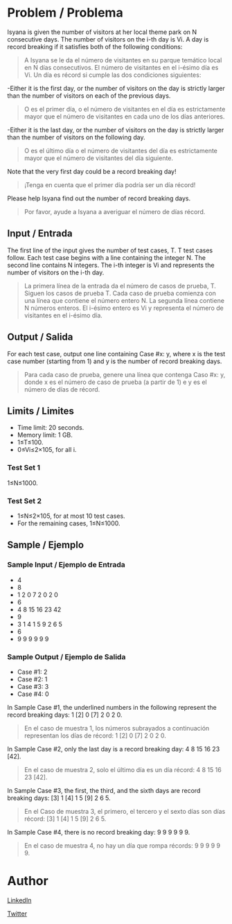 # Problem / Problema
Isyana is given the number of visitors at her local theme park on N consecutive days. The number of visitors on the i-th day is Vi. A day is record breaking if it satisfies both of the following conditions:
> A Isyana se le da el número de visitantes en su parque temático local en N días consecutivos. El número de visitantes en el i-ésimo día es Vi. Un día es récord si cumple las dos condiciones siguientes:

-Either it is the first day, or the number of visitors on the day is strictly larger than the number of visitors on each of the previous days.
> O es el primer día, o el número de visitantes en el día es estrictamente mayor que el número de visitantes en cada uno de los días anteriores.

-Either it is the last day, or the number of visitors on the day is strictly larger than the number of visitors on the following day.
> O es el último día o el número de visitantes del día es estrictamente mayor que el número de visitantes del día siguiente.

Note that the very first day could be a record breaking day!
> ¡Tenga en cuenta que el primer día podría ser un día récord!

Please help Isyana find out the number of record breaking days.
> Por favor, ayude a Isyana a averiguar el número de días récord.

## Input / Entrada
The first line of the input gives the number of test cases, T. T test cases follow. Each test case begins with a line containing the integer N. The second line contains N integers. The i-th integer is Vi and represents the number of visitors on the i-th day.
> La primera línea de la entrada da el número de casos de prueba, T. Siguen los casos de prueba T. Cada caso de prueba comienza con una línea que contiene el número entero N. La segunda línea contiene N números enteros. El i-ésimo entero es Vi y representa el número de visitantes en el i-ésimo día.

## Output / Salida
For each test case, output one line containing Case #x: y, where x is the test case number (starting from 1) and y is the number of record breaking days.
> Para cada caso de prueba, genere una línea que contenga Caso #x: y, donde x es el número de caso de prueba (a partir de 1) e y es el número de días de récord.

## Limits / Limites

* Time limit: 20 seconds.
* Memory limit: 1 GB.
* 1≤T≤100.
* 0≤Vi≤2×105, for all i.

### Test Set 1
1≤N≤1000.

### Test Set 2
* 1≤N≤2×105, for at most 10 test cases.
* For the remaining cases, 1≤N≤1000.

## Sample / Ejemplo

### Sample Input / Ejemplo de Entrada
* 4
* 8
* 1 2 0 7 2 0 2 0
* 6
* 4 8 15 16 23 42
* 9
* 3 1 4 1 5 9 2 6 5
* 6
* 9 9 9 9 9 9

### Sample Output / Ejemplo de Salida
* Case #1: 2
* Case #2: 1
* Case #3: 3
* Case #4: 0

In Sample Case #1, the underlined numbers in the following represent the record breaking days: 1 [2] 0 [7] 2 0 2 0.
> En el caso de muestra 1, los números subrayados a continuación representan los días de récord: 1 [2] 0 [7] 2 0 2 0.

In Sample Case #2, only the last day is a record breaking day: 4 8 15 16 23 [42].
> En el caso de muestra 2, solo el último día es un día récord: 4 8 15 16 23 [42].

In Sample Case #3, the first, the third, and the sixth days are record breaking days: [3] 1 [4] 1 5 [9] 2 6 5.
> En el Caso de muestra 3, el primero, el tercero y el sexto días son días récord: [3] 1 [4] 1 5 [9] 2 6 5.

In Sample Case #4, there is no record breaking day: 9 9 9 9 9 9.
> En el caso de muestra 4, no hay un día que rompa récords: 9 9 9 9 9 9.

# Author
[LinkedIn](https://www.linkedin.com/in/diegoezequielguillen)

[Twitter](https://twitter.com/DeGsoft)